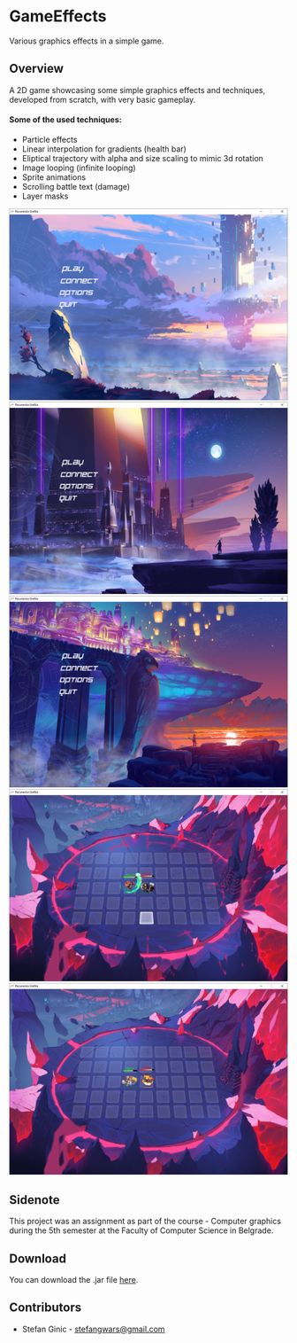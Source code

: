 # GameEffects
Various graphics effects in a simple game.

## Overview
A 2D game showcasing some simple graphics effects and techniques, developed from scratch, with very basic gameplay.

#### Some of the used techniques:
* Particle effects
* Linear interpolation for gradients (health bar)
* Eliptical trajectory with alpha and size scaling to mimic 3d rotation
* Image looping (infinite looping)
* Sprite animations
* Scrolling battle text (damage)
* Layer masks

![Alt text](images/screen1.png?raw=true "Menu screen 1")
![Alt text](images/screen2.png?raw=true "Menu screen 2")
![Alt text](images/screen3.png?raw=true "Menu screen 3")
![Alt text](images/screen4.png?raw=true "Game screen")
![Alt text](images/screen5.png?raw=true "Game screen")


## Sidenote
This project was an assignment as part of the course - Computer graphics during the 5th semester at the Faculty of Computer Science in Belgrade.

## Download
You can download the .jar file [here](downloads/GameEffects.zip).<br>

## Contributors
- Stefan Ginic - <stefangwars@gmail.com>
